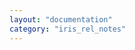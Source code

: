 ```yaml
---
layout: "documentation"
category: "iris_rel_notes"
---
```

                         
<head>
    <script type="text/javascript">
        window.location.replace('https://opensource.hcltechsw.com/Volt-MX-Documentation-Archive/docs/documentation/VMX_release_notes.html#v9-servicepack-2-fixpack-37')
    </script>
</head>

<body>
</body>
